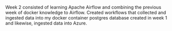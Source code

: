 Week 2 consisted of learning Apache Airflow and combining the previous week of docker knowledge to Airflow. Created workflows that collected and ingested data into my docker container postgres database created in week 1 and likewise, ingested data into Azure.
